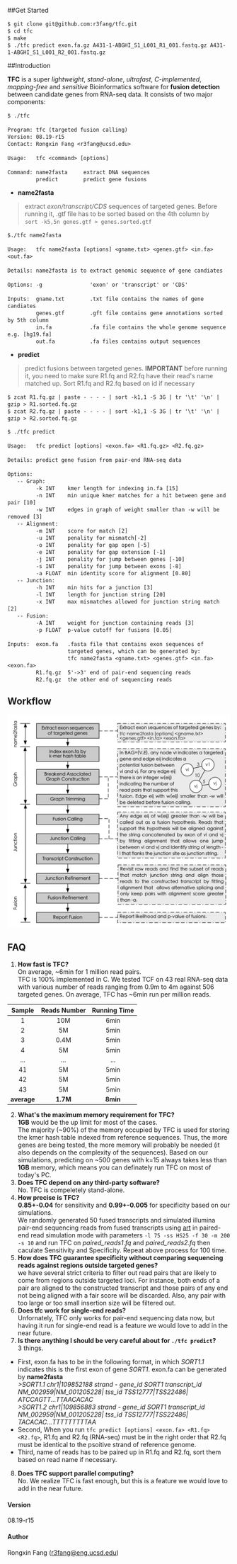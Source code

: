 ##Get Started

```
$ git clone git@github.com:r3fang/tfc.git
$ cd tfc
$ make
$ ./tfc predict exon.fa.gz A431-1-ABGHI_S1_L001_R1_001.fastq.gz A431-1-ABGHI_S1_L001_R2_001.fastq.gz
```

##Introduction

**TFC** is a super *lightweight*, *stand-alone*, *ultrafast*, *C-implemented*, *mapping-free* and *sensitive* Bioinformatics software for **fusion detection** between candidate genes from RNA-seq data. It consists of two major components:
 
```
$ ./tfc 

Program: tfc (targeted fusion calling)
Version: 08.19-r15
Contact: Rongxin Fang <r3fang@ucsd.edu>

Usage:   tfc <command> [options]

Command: name2fasta     extract DNA sequences
         predict        predict gene fusions
```

- **name2fasta** 
  
> extract *exon/transcript/CDS* sequences of targeted genes. Before running it, .gtf file has to be sorted based on the 4th column by  
`sort -k5,5n genes.gtf > genes.sorted.gtf`
 
```
$./tfc name2fasta

Usage:   tfc name2fasta [options] <gname.txt> <genes.gtf> <in.fa> <out.fa> 

Details: name2fasta is to extract genomic sequence of gene candiates

Options: -g               'exon' or 'transcript' or 'CDS' 

Inputs:  gname.txt        .txt file contains the names of gene candiates
         genes.gtf        .gft file contains gene annotations sorted by 5th column
         in.fa            .fa file contains the whole genome sequence e.g. [hg19.fa]
         out.fa           .fa files contains output sequences
```

- **predict** 
  
> predict fusions between targeted genes. **IMPORTANT** before running it, you need to make sure R1.fq and R2.fq have their read's name matched up. Sort R1.fq and R2.fq based on id if necessary 
```
$ zcat R1.fq.gz | paste - - - - | sort -k1,1 -S 3G | tr '\t' '\n' | gzip > R1.sorted.fq.gz
$ zcat R2.fq.gz | paste - - - - | sort -k1,1 -S 3G | tr '\t' '\n' | gzip > R2.sorted.fq.gz
```

```
$ ./tfc predict

Usage:   tfc predict [options] <exon.fa> <R1.fq.gz> <R2.fq.gz>

Details: predict gene fusion from pair-end RNA-seq data

Options:
   -- Graph:
         -k INT    kmer length for indexing in.fa [15]
         -n INT    min unique kmer matches for a hit between gene and pair [10]
         -w INT    edges in graph of weight smaller than -w will be removed [3]
   -- Alignment:
         -m INT    score for match [2]
         -u INT    penality for mismatch[-2]
         -o INT    penality for gap open [-5]
         -e INT    penality for gap extension [-1]
         -j INT    penality for jump between genes [-10]
         -s INT    penality for jump between exons [-8]
         -a FLOAT  min identity score for alignment [0.80]
   -- Junction:
         -h INT    min hits for a junction [3]
         -l INT    length for junction string [20]
         -x INT    max mismatches allowed for junction string match [2]
   -- Fusion:
         -A INT    weight for junction containing reads [3]
         -p FLOAT  p-value cutoff for fusions [0.05]

Inputs:  exon.fa   .fasta file that contains exon sequences of 
                   targeted genes, which can be generated by: 
                   tfc name2fasta <gname.txt> <genes.gtf> <in.fa> <exon.fa>  
         R1.fq.gz  5'->3' end of pair-end sequencing reads
         R2.fq.gz  the other end of sequencing reads
```
## Workflow

![workflow](https://github.com/r3fang/tfc/blob/master/img/workflow.jpg)

## FAQ

 1. **How fast is TFC?**     
 On average, ~6min for 1 million read pairs.     
 TFC is 100% implemented in C. We tested TCF on 43 real RNA-seq data with various number of reads ranging from 0.9m to 4m against 506 targeted genes. On average, TFC has ~6min run per million reads.   
 
  |Sample         | Reads Number   | Running Time |
  |:-------------:| :-------------:| :-------------:|
  |1       | 10M            | 6min         |
  |2  | 5M             | 5min         |
  |3              | 0.4M           | 5min         |
  |4              | 5M             | 5min         |
  |...            | ...            | ...          |
  |41             | 5M             | 5min         |
  |42             | 5M             | 5min         |
  |43             | 5M             | 5min         |  
  |**average**        | **1.7M**           | **8min**         |  
  
 2. **What's the maximum memory requirement for TFC?**   
 **1GB** would be the up limit for most of the cases.   
 The majority (~90%) of the memory occupied by TFC is used for storing the kmer hash table indexed from reference sequences. Thus, the more genes are being tested, the more memory will probably be needed (it also depends on the complexity of the sequences). Based on our simulations, predicting on ~500 genes with k=15 always takes less than **1GB** memory, which means you can definately run TFC on most of today's PC.
 3. **Does TFC depend on any third-party software?**   
 No. TFC is compeletely stand-alone.
 4. **How precise is TFC?**  
 **0.85+-0.04** for sensitivity and **0.99+-0.005** for specificity based on our simulations.     
 We randomly generated 50 fused transcripts and simulated illumina pair-end sequencing reads from fused transcripts using [art](http://www.niehs.nih.gov/research/resources/software/biostatistics/art/) in paired-end read simulation mode with parameters `-l 75 -ss HS25 -f 30 -m 200 -s 10` and run TFC on *paired_reads1.fq* and *paired_reads2.fq* then caculate Sensitivity and Specificity. Repeat above process for 100 time. 
 5. **How does TFC guarantee specificity without comparing sequencing reads against regions outside targeted genes?**   
 we have several strict criteria to filter out read pairs that are likely to come from regions outside targeted loci. For instance, both ends of a pair are aligned to the constructed transcript and those pairs of any end not being aligned with a fair score will be discarded. Also, any pair with too large or too small insertion size will be filtered out. 
 6. **Does tfc work for single-end reads?**   
 Unfornately, TFC only works for pair-end sequencing data now, but having it run for single-end read is a feature we would love to add in the near future.
 7. **Is there anything I should be very careful about for `./tfc predict`?**  
 3 things.   
 
 
 - First, exon.fa has to be in the following format, in which *SORT1.1* indicates this is the first exon of gene *SORT1*. exon.fa can be generated by **name2fasta**     
 *\>SORT1.1	chr1|109852188	strand	- gene_id	SORT1	transcript_id	NM_002959|NM_001205228|	tss_id	TSS12777|TSS22486|*     
 *ATCCAGTT...TTAACACAC*    
 *\>SORT1.2        chr1|109856883  strand  - gene_id SORT1   transcript_id   NM_002959|NM_001205228| tss_id  TSS12777|TSS22486|*  
 *TACACAC...TTTTTTTTTAA*       
 - Second, When you run `tfc predict [options] <exon.fa> <R1.fq> <R2.fq>`, R1.fq and R2.fq (RNA-seq) must be in the right order that R2.fq must be identical to the psoitive strand of reference genome.      
 - Third, name of reads has to be paired up in R1.fq and R2.fq, sort them based on read name if necessary.           
 8. **Does TFC support parallel computing?**    
 No. We realize TFC is fast enough, but this is a feature we would love to add in the near future. 

#### Version
08.19-r15

#### Author
Rongxin Fang (r3fang@eng.ucsd.edu)

